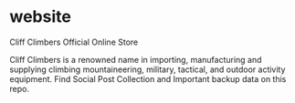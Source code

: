 # website
Cliff Climbers Official Online Store

Cliff Climbers is a renowned name in importing, manufacturing and supplying climbing mountaineering, military, tactical, and outdoor activity equipment.
Find Social Post Collection and Important backup data on this repo.
